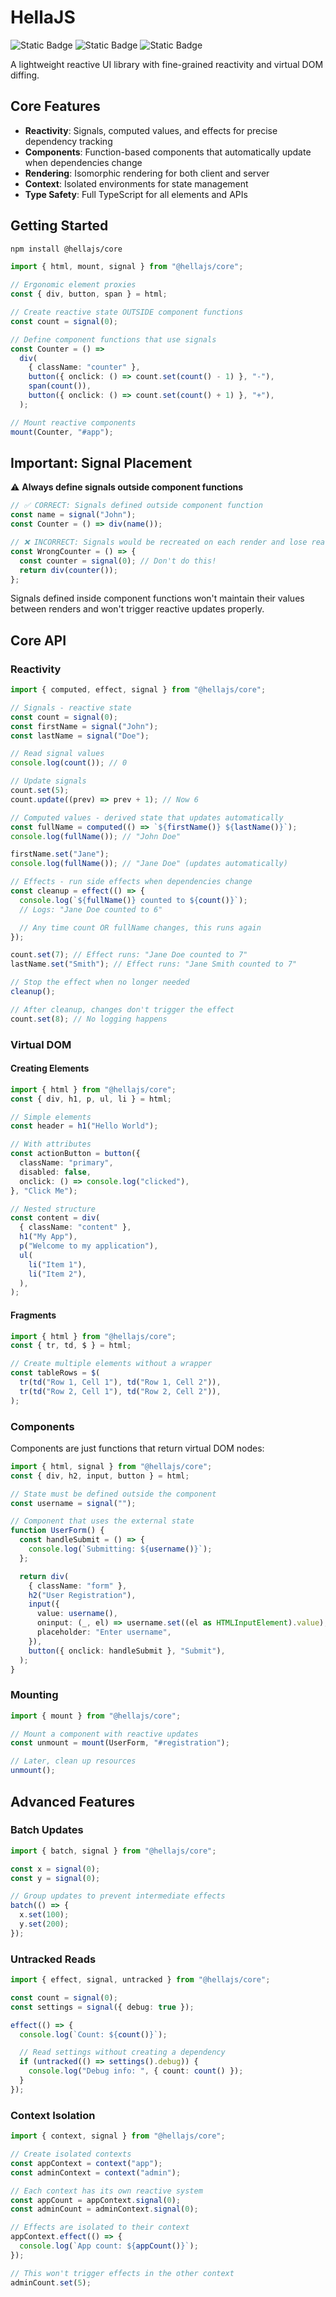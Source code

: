 # HellaJS

![Static Badge](https://img.shields.io/badge/status-experimental-orange.svg)
![Static Badge](https://img.shields.io/badge/coverage-87%25-brightgreen.svg)
![Static Badge](https://img.shields.io/badge/runtime-bun-f472b6.svg)

A lightweight reactive UI library with fine-grained reactivity and virtual DOM
diffing.

## Core Features

- **Reactivity**: Signals, computed values, and effects for precise dependency
  tracking
- **Components**: Function-based components that automatically update when
  dependencies change
- **Rendering**: Isomorphic rendering for both client and server
- **Context**: Isolated environments for state management
- **Type Safety**: Full TypeScript for all elements and APIs

## Getting Started

```bash
npm install @hellajs/core
```

```typescript
import { html, mount, signal } from "@hellajs/core";

// Ergonomic element proxies
const { div, button, span } = html;

// Create reactive state OUTSIDE component functions
const count = signal(0);

// Define component functions that use signals
const Counter = () =>
  div(
    { className: "counter" },
    button({ onclick: () => count.set(count() - 1) }, "-"),
    span(count()),
    button({ onclick: () => count.set(count() + 1) }, "+"),
  );

// Mount reactive components
mount(Counter, "#app");
```

## Important: Signal Placement

⚠️ **Always define signals outside component functions**

```typescript
// ✅ CORRECT: Signals defined outside component function
const name = signal("John");
const Counter = () => div(name());

// ❌ INCORRECT: Signals would be recreated on each render and lose reactivity
const WrongCounter = () => {
  const counter = signal(0); // Don't do this!
  return div(counter());
};
```

Signals defined inside component functions won't maintain their values between
renders and won't trigger reactive updates properly.

## Core API

### Reactivity

```typescript
import { computed, effect, signal } from "@hellajs/core";

// Signals - reactive state
const count = signal(0);
const firstName = signal("John");
const lastName = signal("Doe");

// Read signal values
console.log(count()); // 0

// Update signals
count.set(5);
count.update((prev) => prev + 1); // Now 6

// Computed values - derived state that updates automatically
const fullName = computed(() => `${firstName()} ${lastName()}`);
console.log(fullName()); // "John Doe"

firstName.set("Jane");
console.log(fullName()); // "Jane Doe" (updates automatically)

// Effects - run side effects when dependencies change
const cleanup = effect(() => {
  console.log(`${fullName()} counted to ${count()}`);
  // Logs: "Jane Doe counted to 6"

  // Any time count OR fullName changes, this runs again
});

count.set(7); // Effect runs: "Jane Doe counted to 7"
lastName.set("Smith"); // Effect runs: "Jane Smith counted to 7"

// Stop the effect when no longer needed
cleanup();

// After cleanup, changes don't trigger the effect
count.set(8); // No logging happens
```

### Virtual DOM

#### Creating Elements

```typescript
import { html } from "@hellajs/core";
const { div, h1, p, ul, li } = html;

// Simple elements
const header = h1("Hello World");

// With attributes
const actionButton = button({
  className: "primary",
  disabled: false,
  onclick: () => console.log("clicked"),
}, "Click Me");

// Nested structure
const content = div(
  { className: "content" },
  h1("My App"),
  p("Welcome to my application"),
  ul(
    li("Item 1"),
    li("Item 2"),
  ),
);
```

#### Fragments

```typescript
import { html } from "@hellajs/core";
const { tr, td, $ } = html;

// Create multiple elements without a wrapper
const tableRows = $(
  tr(td("Row 1, Cell 1"), td("Row 1, Cell 2")),
  tr(td("Row 2, Cell 1"), td("Row 2, Cell 2")),
);
```

### Components

Components are just functions that return virtual DOM nodes:

```typescript
import { html, signal } from "@hellajs/core";
const { div, h2, input, button } = html;

// State must be defined outside the component
const username = signal("");

// Component that uses the external state
function UserForm() {
  const handleSubmit = () => {
    console.log(`Submitting: ${username()}`);
  };

  return div(
    { className: "form" },
    h2("User Registration"),
    input({
      value: username(),
      oninput: (_, el) => username.set((el as HTMLInputElement).value),
      placeholder: "Enter username",
    }),
    button({ onclick: handleSubmit }, "Submit"),
  );
}
```

### Mounting

```typescript
import { mount } from "@hellajs/core";

// Mount a component with reactive updates
const unmount = mount(UserForm, "#registration");

// Later, clean up resources
unmount();
```

## Advanced Features

### Batch Updates

```typescript
import { batch, signal } from "@hellajs/core";

const x = signal(0);
const y = signal(0);

// Group updates to prevent intermediate effects
batch(() => {
  x.set(100);
  y.set(200);
});
```

### Untracked Reads

```typescript
import { effect, signal, untracked } from "@hellajs/core";

const count = signal(0);
const settings = signal({ debug: true });

effect(() => {
  console.log(`Count: ${count()}`);

  // Read settings without creating a dependency
  if (untracked(() => settings().debug)) {
    console.log("Debug info: ", { count: count() });
  }
});
```

### Context Isolation

```typescript
import { context, signal } from "@hellajs/core";

// Create isolated contexts
const appContext = context("app");
const adminContext = context("admin");

// Each context has its own reactive system
const appCount = appContext.signal(0);
const adminCount = adminContext.signal(0);

// Effects are isolated to their context
appContext.effect(() => {
  console.log(`App count: ${appCount()}`);
});

// This won't trigger effects in the other context
adminCount.set(5);
```
